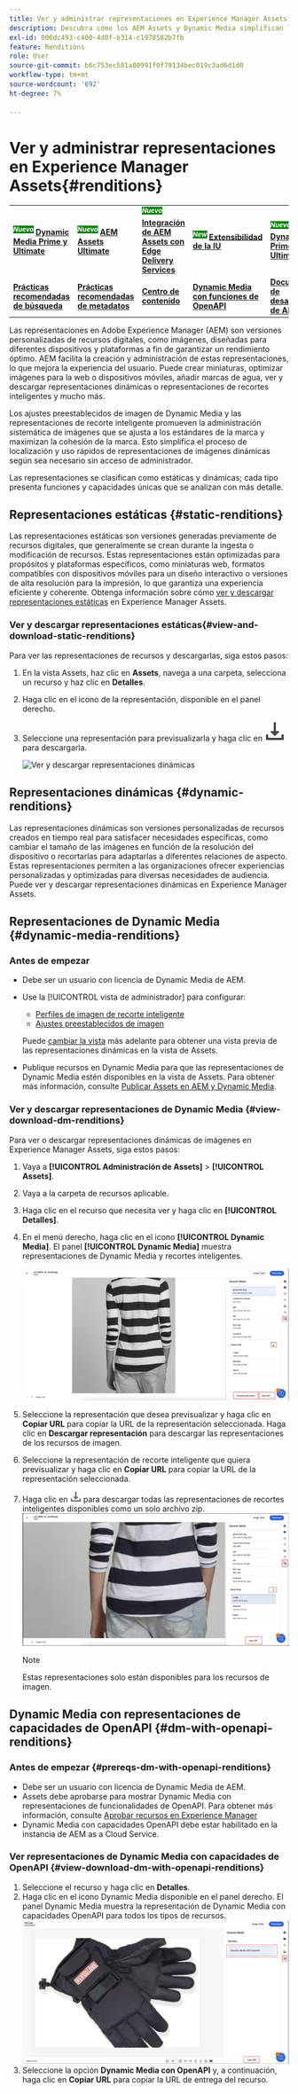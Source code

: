 ```yaml
---
title: Ver y administrar representaciones en Experience Manager Assets
description: Descubra cómo los AEM Assets y Dynamic Media simplifican la administración eficaz de imágenes con representaciones de imágenes estáticas y dinámicas.
exl-id: 006dc493-c400-4d0f-b314-c1978582b7fb
feature: Renditions
role: User
source-git-commit: b6c753ec581a80991f0f79134bec019c3ad6d1d0
workflow-type: tm+mt
source-wordcount: '692'
ht-degree: 7%

---
```


# Ver y administrar representaciones en Experience Manager Assets{#renditions}

<table>
    <tr>
        <td>
            <sup style= "background-color:#008000; color:#FFFFFF; font-weight:bold"><i>Nuevo</i></sup> <a href="/help/assets/dynamic-media/dm-prime-ultimate.md"><b>Dynamic Media Prime y Ultimate</b></a>
        </td>
        <td>
            <sup style= "background-color:#008000; color:#FFFFFF; font-weight:bold"><i>Nuevo</i></sup> <a href="/help/assets/assets-ultimate-overview.md"><b>AEM Assets Ultimate</b></a>
        </td>
        <td>
            <sup style= "background-color:#008000; color:#FFFFFF; font-weight:bold"><i>Nuevo</i></sup> <a href="/help/assets/integrate-aem-assets-edge-delivery-services.md"><b>Integración de AEM Assets con Edge Delivery Services</b></a>
        </td>
        <td>
            <sup style= "background-color:#008000; color:#FFFFFF; font-weight:bold"><i>New</i></sup> <a href="/help/assets/aem-assets-view-ui-extensibility.md"><b>Extensibilidad de la IU</b></a>
        </td>
          <td>
            <sup style= "background-color:#008000; color:#FFFFFF; font-weight:bold"><i>Nuevo</i></sup> <a href="/help/assets/dynamic-media/enable-dynamic-media-prime-and-ultimate.md"><b>Habilitar Dynamic Media Prime y Ultimate</b></a>
        </td>
    </tr>
    <tr>
        <td>
            <a href="/help/assets/search-best-practices.md"><b>Prácticas recomendadas de búsqueda</b></a>
        </td>
        <td>
            <a href="/help/assets/metadata-best-practices.md"><b>Prácticas recomendadas de metadatos</b></a>
        </td>
        <td>
            <a href="/help/assets/product-overview.md"><b>Centro de contenido</b></a>
        </td>
        <td>
            <a href="/help/assets/dynamic-media-open-apis-overview.md"><b>Dynamic Media con funciones de OpenAPI</b></a>
        </td>
        <td>
            <a href="https://developer.adobe.com/experience-cloud/experience-manager-apis/"><b>Documentación de desarrollador de AEM Assets</b></a>
        </td>
    </tr>
</table>

Las representaciones en Adobe Experience Manager (AEM) son versiones personalizadas de recursos digitales, como imágenes, diseñadas para diferentes dispositivos y plataformas a fin de garantizar un rendimiento óptimo. AEM facilita la creación y administración de estas representaciones, lo que mejora la experiencia del usuario. Puede crear miniaturas, optimizar imágenes para la web o dispositivos móviles, añadir marcas de agua, ver y descargar representaciones dinámicas o representaciones de recortes inteligentes y mucho más.

Los ajustes preestablecidos de imagen de Dynamic Media y las representaciones de recorte inteligente promueven la administración sistemática de imágenes que se ajusta a los estándares de la marca y maximizan la cohesión de la marca. Esto simplifica el proceso de localización y uso rápidos de representaciones de imágenes dinámicas según sea necesario sin acceso de administrador.

Las representaciones se clasifican como estáticas y dinámicas; cada tipo presenta funciones y capacidades únicas que se analizan con más detalle.

## Representaciones estáticas {#static-renditions}

Las representaciones estáticas son versiones generadas previamente de recursos digitales, que generalmente se crean durante la ingesta o modificación de recursos. Estas representaciones están optimizadas para propósitos y plataformas específicos, como miniaturas web, formatos compatibles con dispositivos móviles para un diseño interactivo o versiones de alta resolución para la impresión, lo que garantiza una experiencia eficiente y coherente.
Obtenga información sobre cómo [ver y descargar representaciones estáticas](#view-and-download-static-renditions) en Experience Manager Assets.

### Ver y descargar representaciones estáticas{#view-and-download-static-renditions}

Para ver las representaciones de recursos y descargarlas, siga estos pasos:

1. En la vista Assets, haz clic en **Assets**, navega a una carpeta, selecciona un recurso y haz clic en **Detalles**.
1. Haga clic en el icono de la representación, disponible en el panel derecho.
1. Seleccione una representación para previsualizarla y haga clic en ![icono de descarga](/help/assets/assets/download-icon.svg) para descargarla.

   ![Ver y descargar representaciones dinámicas](/help/assets/assets/view-download-static-rendition.png)

## Representaciones dinámicas {#dynamic-renditions}

Las representaciones dinámicas son versiones personalizadas de recursos creados en tiempo real para satisfacer necesidades específicas, como cambiar el tamaño de las imágenes en función de la resolución del dispositivo o recortarlas para adaptarlas a diferentes relaciones de aspecto.
Estas representaciones permiten a las organizaciones ofrecer experiencias personalizadas y optimizadas para diversas necesidades de audiencia. Puede ver y descargar representaciones dinámicas en Experience Manager Assets.

## Representaciones de Dynamic Media {#dynamic-media-renditions}

### Antes de empezar

* Debe ser un usuario con licencia de Dynamic Media de AEM.
* Use la [!UICONTROL vista de administrador] para configurar:
   * [Perfiles de imagen de recorte inteligente](/help/assets/dynamic-media/image-profiles.md#creating-image-profiles)
   * [Ajustes preestablecidos de imagen](/help/assets/dynamic-media/managing-image-presets.md)

  Puede [cambiar la vista](/help/assets/assets-view-introduction.md#how-to-access-assets-view) más adelante para obtener una vista previa de las representaciones dinámicas en la vista de Assets.
* Publique recursos en Dynamic Media para que las representaciones de Dynamic Media estén disponibles en la vista de Assets. Para obtener más información, consulte [Publicar Assets en AEM y Dynamic Media](https://experienceleague.adobe.com/es/docs/experience-manager-cloud-service/content/assets/assets-view/publish-assets-to-aem-and-dm).


### Ver y descargar representaciones de Dynamic Media {#view-download-dm-renditions}

Para ver o descargar representaciones dinámicas de imágenes en Experience Manager Assets, siga estos pasos:

1. Vaya a **[!UICONTROL Administración de Assets]** > **[!UICONTROL Assets]**.

1. Vaya a la carpeta de recursos aplicable.

1. Haga clic en el recurso que necesita ver y haga clic en **[!UICONTROL Detalles]**.

1. En el menú derecho, haga clic en el icono **[!UICONTROL Dynamic Media]**. El panel **[!UICONTROL Dynamic Media]** muestra representaciones de Dynamic Media y recortes inteligentes.

   ![representaciones dinámicas](/help/assets/assets/dm-scene7-renditions.png)
   <!-- ![dynamic renditions](assets/preset_smart_crop_view.png) -->

1. Seleccione la representación que desea previsualizar y haga clic en **Copiar URL** para copiar la URL de la representación seleccionada. Haga clic en **Descargar representación** para descargar las representaciones de los recursos de imagen.
1. Seleccione la representación de recorte inteligente que quiera previsualizar y haga clic en **Copiar URL** para copiar la URL de la representación seleccionada.
1. Haga clic en ![icono de descarga](assets/do-not-localize/download-icon.png) para descargar todas las representaciones de recortes inteligentes disponibles como un solo archivo zip.
   ![icono de descarga](/help/assets/assets/smartcrop-rendition.png)

   >[!NOTE]
   >
   >Estas representaciones solo están disponibles para los recursos de imagen.

## Dynamic Media con representaciones de capacidades de OpenAPI {#dm-with-openapi-renditions}

### Antes de empezar {#prereqs-dm-with-openapi-renditions}

* Debe ser un usuario con licencia de Dynamic Media de AEM.
* Assets debe aprobarse para mostrar Dynamic Media con representaciones de funcionalidades de OpenAPI. Para obtener más información, consulte [Aprobar recursos en Experience Manager](/help/assets/approve-assets.md#copy-delivery-url-approved-assets)
* Dynamic Media con capacidades OpenAPI debe estar habilitado en la instancia de AEM as a Cloud Service.

### Ver representaciones de Dynamic Media con capacidades de OpenAPI {#view-download-dm-with-openapi-renditions}

1. Seleccione el recurso y haga clic en **Detalles**.
1. Haga clic en el icono Dynamic Media disponible en el panel derecho. El panel Dynamic Media muestra la representación de Dynamic Media con capacidades OpenAPI para todos los tipos de recursos.
   ![icono de descarga](/help/assets/assets/dm-with-open-api-copy-url.png)
1. Seleccione la opción **Dynamic Media con OpenAPI** y, a continuación, haga clic en **Copiar URL** para copiar la URL de entrega del recurso.


